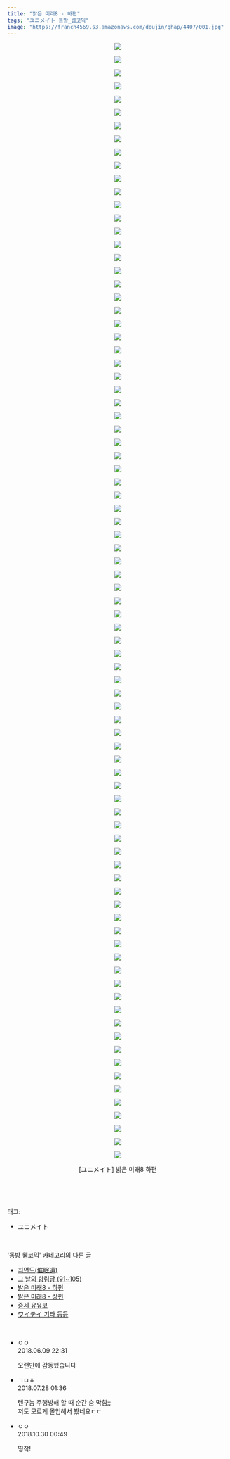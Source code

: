 ```yaml
---
title: "밝은 미래8 - 하편"
tags: "ユニメイト 동방_웹코믹"
image: "https://franch4569.s3.amazonaws.com/doujin/ghap/4407/001.jpg"
---
```

<div class="article">
<p style="text-align: center; clear: none; float: none;"><img src="{{ site.imgserver2 }}/ghap/4407/001.jpg"/></p>
<p style="text-align: center; clear: none; float: none;"><img src="{{ site.imgserver2 }}/ghap/4407/002.jpg"/></p>
<p style="text-align: center; clear: none; float: none;"><img src="{{ site.imgserver2 }}/ghap/4407/003.jpg"/></p>
<p style="text-align: center; clear: none; float: none;"><img src="{{ site.imgserver2 }}/ghap/4407/004.jpg"/></p>
<p style="text-align: center; clear: none; float: none;"><img src="{{ site.imgserver2 }}/ghap/4407/005.jpg"/></p>
<p style="text-align: center; clear: none; float: none;"><img src="{{ site.imgserver2 }}/ghap/4407/006.jpg"/></p>
<p style="text-align: center; clear: none; float: none;"><img src="{{ site.imgserver2 }}/ghap/4407/007.jpg"/></p>
<p style="text-align: center; clear: none; float: none;"><img src="{{ site.imgserver2 }}/ghap/4407/008.jpg"/></p>
<p style="text-align: center; clear: none; float: none;"><img src="{{ site.imgserver2 }}/ghap/4407/009.jpg"/></p>
<p style="text-align: center; clear: none; float: none;"><img src="{{ site.imgserver2 }}/ghap/4407/010.jpg"/></p>
<p style="text-align: center; clear: none; float: none;"><img src="{{ site.imgserver2 }}/ghap/4407/011.jpg"/></p>
<p style="text-align: center; clear: none; float: none;"><img src="{{ site.imgserver2 }}/ghap/4407/012.jpg"/></p>
<p style="text-align: center; clear: none; float: none;"><img src="{{ site.imgserver2 }}/ghap/4407/013.jpg"/></p>
<p style="text-align: center; clear: none; float: none;"><img src="{{ site.imgserver2 }}/ghap/4407/014.jpg"/></p>
<p style="text-align: center; clear: none; float: none;"><img src="{{ site.imgserver2 }}/ghap/4407/015.jpg"/></p>
<p style="text-align: center; clear: none; float: none;"><img src="{{ site.imgserver2 }}/ghap/4407/016.jpg"/></p>
<p style="text-align: center; clear: none; float: none;"><img src="{{ site.imgserver2 }}/ghap/4407/017.jpg"/></p>
<p style="text-align: center; clear: none; float: none;"><img src="{{ site.imgserver2 }}/ghap/4407/018.jpg"/></p>
<p style="text-align: center; clear: none; float: none;"><img src="{{ site.imgserver2 }}/ghap/4407/019.jpg"/></p>
<p style="text-align: center; clear: none; float: none;"><img src="{{ site.imgserver2 }}/ghap/4407/020.jpg"/></p>
<p style="text-align: center; clear: none; float: none;"><img src="{{ site.imgserver2 }}/ghap/4407/021.jpg"/></p>
<p style="text-align: center; clear: none; float: none;"><img src="{{ site.imgserver2 }}/ghap/4407/022.jpg"/></p>
<p style="text-align: center; clear: none; float: none;"><img src="{{ site.imgserver2 }}/ghap/4407/023.jpg"/></p>
<p style="text-align: center; clear: none; float: none;"><img src="{{ site.imgserver2 }}/ghap/4407/024.jpg"/></p>
<p style="text-align: center; clear: none; float: none;"><img src="{{ site.imgserver2 }}/ghap/4407/025.jpg"/></p>
<p style="text-align: center; clear: none; float: none;"><img src="{{ site.imgserver2 }}/ghap/4407/026.jpg"/></p>
<p style="text-align: center; clear: none; float: none;"><img src="{{ site.imgserver2 }}/ghap/4407/027.jpg"/></p>
<p style="text-align: center; clear: none; float: none;"><img src="{{ site.imgserver2 }}/ghap/4407/028.jpg"/></p>
<p style="text-align: center; clear: none; float: none;"><img src="{{ site.imgserver2 }}/ghap/4407/029.jpg"/></p>
<p style="text-align: center; clear: none; float: none;"><img src="{{ site.imgserver2 }}/ghap/4407/030.jpg"/></p>
<p style="text-align: center; clear: none; float: none;"><img src="{{ site.imgserver2 }}/ghap/4407/031.jpg"/></p>
<p style="text-align: center; clear: none; float: none;"><img src="{{ site.imgserver2 }}/ghap/4407/032.jpg"/></p>
<p style="text-align: center; clear: none; float: none;"><img src="{{ site.imgserver2 }}/ghap/4407/033.jpg"/></p>
<p style="text-align: center; clear: none; float: none;"><img src="{{ site.imgserver2 }}/ghap/4407/034.jpg"/></p>
<p style="text-align: center; clear: none; float: none;"><img src="{{ site.imgserver2 }}/ghap/4407/035.jpg"/></p>
<p style="text-align: center; clear: none; float: none;"><img src="{{ site.imgserver2 }}/ghap/4407/036.jpg"/></p>
<p style="text-align: center; clear: none; float: none;"><img src="{{ site.imgserver2 }}/ghap/4407/037.jpg"/></p>
<p style="text-align: center; clear: none; float: none;"><img src="{{ site.imgserver2 }}/ghap/4407/038.jpg"/></p>
<p style="text-align: center; clear: none; float: none;"><img src="{{ site.imgserver2 }}/ghap/4407/039.jpg"/></p>
<p style="text-align: center; clear: none; float: none;"><img src="{{ site.imgserver2 }}/ghap/4407/040.jpg"/></p>
<p style="text-align: center; clear: none; float: none;"><img src="{{ site.imgserver2 }}/ghap/4407/041.jpg"/></p>
<p style="text-align: center; clear: none; float: none;"><img src="{{ site.imgserver2 }}/ghap/4407/042.jpg"/></p>
<p style="text-align: center; clear: none; float: none;"><img src="{{ site.imgserver2 }}/ghap/4407/043.jpg"/></p>
<p style="text-align: center; clear: none; float: none;"><img src="{{ site.imgserver2 }}/ghap/4407/044.jpg"/></p>
<p style="text-align: center; clear: none; float: none;"><img src="{{ site.imgserver2 }}/ghap/4407/045.jpg"/></p>
<p style="text-align: center; clear: none; float: none;"><img src="{{ site.imgserver2 }}/ghap/4407/046.jpg"/></p>
<p style="text-align: center; clear: none; float: none;"><img src="{{ site.imgserver2 }}/ghap/4407/047.jpg"/></p>
<p style="text-align: center; clear: none; float: none;"><img src="{{ site.imgserver2 }}/ghap/4407/048.jpg"/></p>
<p style="text-align: center; clear: none; float: none;"><img src="{{ site.imgserver2 }}/ghap/4407/049.jpg"/></p>
<p style="text-align: center; clear: none; float: none;"><img src="{{ site.imgserver2 }}/ghap/4407/050.jpg"/></p>
<p style="text-align: center; clear: none; float: none;"><img src="{{ site.imgserver2 }}/ghap/4407/051.jpg"/></p>
<p style="text-align: center; clear: none; float: none;"><img src="{{ site.imgserver2 }}/ghap/4407/052.jpg"/></p>
<p style="text-align: center; clear: none; float: none;"><img src="{{ site.imgserver2 }}/ghap/4407/053.jpg"/></p>
<p style="text-align: center; clear: none; float: none;"><img src="{{ site.imgserver2 }}/ghap/4407/054.jpg"/></p>
<p style="text-align: center; clear: none; float: none;"><img src="{{ site.imgserver2 }}/ghap/4407/055.jpg"/></p>
<p style="text-align: center; clear: none; float: none;"><img src="{{ site.imgserver2 }}/ghap/4407/056.jpg"/></p>
<p style="text-align: center; clear: none; float: none;"><img src="{{ site.imgserver2 }}/ghap/4407/057.jpg"/></p>
<p style="text-align: center; clear: none; float: none;"><img src="{{ site.imgserver2 }}/ghap/4407/058.jpg"/></p>
<p style="text-align: center; clear: none; float: none;"><img src="{{ site.imgserver2 }}/ghap/4407/059.jpg"/></p>
<p style="text-align: center; clear: none; float: none;"><img src="{{ site.imgserver2 }}/ghap/4407/060.jpg"/></p>
<p style="text-align: center; clear: none; float: none;"><img src="{{ site.imgserver2 }}/ghap/4407/061.jpg"/></p>
<p style="text-align: center; clear: none; float: none;"><img src="{{ site.imgserver2 }}/ghap/4407/062.jpg"/></p>
<p style="text-align: center; clear: none; float: none;"><img src="{{ site.imgserver2 }}/ghap/4407/063.jpg"/></p>
<p style="text-align: center; clear: none; float: none;"><img src="{{ site.imgserver2 }}/ghap/4407/064.jpg"/></p>
<p style="text-align: center; clear: none; float: none;"><img src="{{ site.imgserver2 }}/ghap/4407/065.jpg"/></p>
<p style="text-align: center; clear: none; float: none;"><img src="{{ site.imgserver2 }}/ghap/4407/066.jpg"/></p>
<p style="text-align: center; clear: none; float: none;"><img src="{{ site.imgserver2 }}/ghap/4407/067.jpg"/></p>
<p style="text-align: center; clear: none; float: none;"><img src="{{ site.imgserver2 }}/ghap/4407/068.jpg"/></p>
<p style="text-align: center; clear: none; float: none;"><img src="{{ site.imgserver2 }}/ghap/4407/069.jpg"/></p>
<p style="text-align: center; clear: none; float: none;"><img src="{{ site.imgserver2 }}/ghap/4407/070.jpg"/></p>
<p style="text-align: center; clear: none; float: none;"><img src="{{ site.imgserver2 }}/ghap/4407/071.jpg"/></p>
<p style="text-align: center; clear: none; float: none;"><img src="{{ site.imgserver2 }}/ghap/4407/072.jpg"/></p>
<p style="text-align: center; clear: none; float: none;"><img src="{{ site.imgserver2 }}/ghap/4407/073.jpg"/></p>
<p style="text-align: center; clear: none; float: none;"><img src="{{ site.imgserver2 }}/ghap/4407/074.jpg"/></p>
<p style="text-align: center; clear: none; float: none;"><img src="{{ site.imgserver2 }}/ghap/4407/075.jpg"/></p>
<p style="text-align: center; clear: none; float: none;"><img src="{{ site.imgserver2 }}/ghap/4407/076.jpg"/></p>
<p style="text-align: center; clear: none; float: none;"><img src="{{ site.imgserver2 }}/ghap/4407/077.jpg"/></p>
<p style="text-align: center; clear: none; float: none;"><img src="{{ site.imgserver2 }}/ghap/4407/078.jpg"/></p>
<p style="text-align: center; clear: none; float: none;"><img src="{{ site.imgserver2 }}/ghap/4407/079.jpg"/></p>
<p style="text-align: center; clear: none; float: none;"><img src="{{ site.imgserver2 }}/ghap/4407/080.jpg"/></p>
<p style="text-align: center; clear: none; float: none;"><img src="{{ site.imgserver2 }}/ghap/4407/081.jpg"/></p>
<p style="text-align: center; clear: none; float: none;"><img src="{{ site.imgserver2 }}/ghap/4407/082.jpg"/></p>
<p style="text-align: center; clear: none; float: none;"><img src="{{ site.imgserver2 }}/ghap/4407/083.jpg"/></p>
<p style="text-align: center; clear: none; float: none;"><img src="{{ site.imgserver2 }}/ghap/4407/084.jpg"/></p>
<p style="text-align: center; clear: none; float: none;"><img src="{{ site.imgserver2 }}/ghap/4407/085.jpg"/></p>
<p style="text-align: center; clear: none; float: none;">[ユニメイト] 밝은 미래8 하편</p>
<p><br/></p>
</div><br/>
<div class="tagTrail">
<p>태그: </p>
<ul>
<li>ユニメイト</li>
</ul>
</div><br/>
<div class="another">
<p>'동방 웹코믹' 카테고리의 다른 글</p>
<ul>
<li><a href="/ghap_4473">최면도(催眠道)</a></li>
<li><a href="/ghap_4472">그 날의 향림당 (91~105)</a></li>
<li><a href="/ghap_4407">밝은 미래8 - 하편</a></li>
<li><a href="/ghap_4406">밝은 미래8 - 상편</a></li>
<li><a href="/ghap_4398">중세 유유코</a></li>
<li><a href="/ghap_4390">ワイテイ 기타 등등</a></li>
</ul>
</div><br/>
<div class="cb_module cb_fluid">
<div class="cb_wrt cb_profile">
<div class="comment">
<ul>
<li class="cb_thumb_off" id="comment15268579">
<div class="cb_comment_area">
<div class="cb_info_area">
<div class="cb_section">
<span class="cb_nick_name">ㅇㅇ</span>
</div>
<div class="cb_section">
<span class="cb_date">2018.06.09 22:31 </span>
</div>
</div>
<div class="cb_dsc_comment">
<p class="cb_dsc">
											오랜만에 감동했습니다
										</p>
</div>
</div></li>
<li class="cb_thumb_off" id="comment15295292">
<div class="cb_comment_area">
<div class="cb_info_area">
<div class="cb_section">
<span class="cb_nick_name">ㄱㅁㅎ</span>
</div>
<div class="cb_section">
<span class="cb_date">2018.07.28 01:36 </span>
</div>
</div>
<div class="cb_dsc_comment">
<p class="cb_dsc">
											텐구놈 주행방해 할 때 순간 숨 막힘;;<br/>
저도 모르게 몰입해서 봤네요ㄷㄷ
										</p>
</div>
</div></li>
<li class="cb_thumb_off" id="comment15364763">
<div class="cb_comment_area">
<div class="cb_info_area">
<div class="cb_section">
<span class="cb_nick_name">ㅇㅇ</span>
</div>
<div class="cb_section">
<span class="cb_date">2018.10.30 00:49 </span>
</div>
</div>
<div class="cb_dsc_comment">
<p class="cb_dsc">
											띵작!
										</p>
</div>
</div></li>
</ul>
</div>
</div><!-- commentList close -->
</div><br/>
